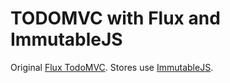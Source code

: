 # TODOMVC with Flux and ImmutableJS

Original [Flux TodoMVC](http://todomvc.com/examples/react/#/).
Stores use [ImmutableJS](https://github.com/facebook/immutable-js/).
